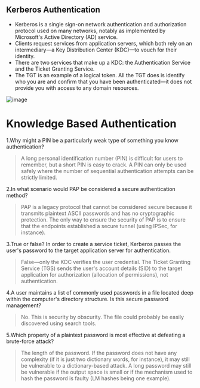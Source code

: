 
## Kerberos Authentication

 - Kerberos is a single sign-on network authentication and authorization protocol used on many networks, notably as implemented by Microsoft's Active Directory (AD) service.
 - Clients request services from application servers, which both rely on an intermediary—a Key Distribution Center (KDC)—to vouch for their identity. 
 - There are two services that make up a KDC: the Authentication Service and the Ticket Granting Service. 
 - The TGT is an example of a logical token. All the TGT does is identify who you are and confirm that you have been authenticated—it does not provide you with access to any domain resources.

![image](https://user-images.githubusercontent.com/63236771/125780482-c68c858b-98eb-48fd-8ddc-1e30ae50dd25.png)

# Knowledge Based Authentication

1.Why might a PIN be a particularly weak type of something you know authentication?
 > A long personal identification number (PIN) is difficult for users to remember, but a short PIN is easy to crack. A PIN can only be used safely where the number of sequential authentication attempts can be strictly limited.

2.In what scenario would PAP be considered a secure authentication method?
 > PAP is a legacy protocol that cannot be considered secure because it transmits plaintext ASCII passwords and has no cryptographic protection. The only way to ensure the security of PAP is to ensure that the endpoints established a secure tunnel (using IPSec, for instance).

3.True or false? In order to create a service ticket, Kerberos passes the user's password to the target application server for authentication.
 > False—only the KDC verifies the user credential. The Ticket Granting Service (TGS) sends the user's account details (SID) to the target application for authorization (allocation of permissions), not authentication.

4.A user maintains a list of commonly used passwords in a file located deep within the computer's directory structure. Is this secure password management?
 > No. This is security by obscurity. The file could probably be easily discovered using search tools.

5.Which property of a plaintext password is most effective at defeating a brute-force attack?
 > The length of the password. If the password does not have any complexity (if it is just two dictionary words, for instance), it may still be vulnerable to a dictionary-based attack. A long password may still be vulnerable if the output space is small or if the mechanism used to hash the password is faulty (LM hashes being one example).
